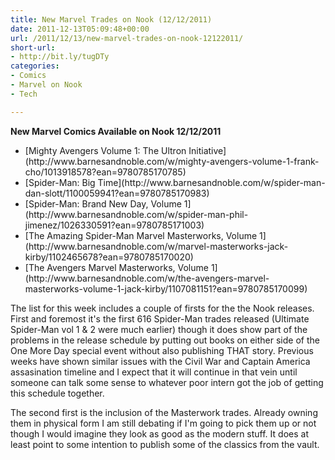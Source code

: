 ```yaml
---
title: New Marvel Trades on Nook (12/12/2011)
date: 2011-12-13T05:09:48+00:00
url: /2011/12/13/new-marvel-trades-on-nook-12122011/
short-url:
- http://bit.ly/tugDTy
categories:
- Comics
- Marvel on Nook
- Tech

---
```

<strong>New Marvel Comics Available on Nook 12/12/2011</strong>
<ul>
<li>
[Mighty Avengers Volume 1: The Ultron Initiative](http://www.barnesandnoble.com/w/mighty-avengers-volume-1-frank-cho/1013918578?ean=9780785170785)
</li>
<li>
[Spider-Man: Big Time](http://www.barnesandnoble.com/w/spider-man-dan-slott/1100059941?ean=9780785170983)
</li>
<li>
[Spider-Man: Brand New Day, Volume 1](http://www.barnesandnoble.com/w/spider-man-phil-jimenez/1026330591?ean=9780785171003)
</li>
<li>
[The Amazing Spider-Man Marvel Masterworks, Volume 1](http://www.barnesandnoble.com/w/marvel-masterworks-jack-kirby/1102465678?ean=9780785170020)
</li>
<li>
[The Avengers Marvel Masterworks, Volume 1](http://www.barnesandnoble.com/w/the-avengers-marvel-masterworks-volume-1-jack-kirby/1107081151?ean=9780785170099)
</li>
</ul>
The list for this week includes a couple of firsts for the the Nook releases. First and foremost it's the first 616 Spider-Man trades released (Ultimate Spider-Man vol 1 & 2 were much earlier) though it does show part of the problems in the release schedule by putting out books on either side of the One More Day special event without also publishing THAT story. Previous weeks have shown similar issues with the Civil War and Captain America assasination timeline and I expect that it will continue in that vein until someone can talk some sense to whatever poor intern got the job of getting this schedule together.

The second first is the inclusion of the Masterwork trades. Already owning them in physical form I am still debating if I'm going to pick them up or not though I would imagine they look as good as the modern stuff. It does at least point to some intention to publish some of the classics from the vault.
